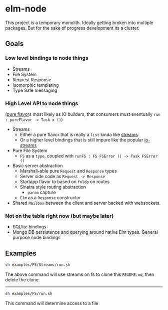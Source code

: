 # elm-node

This project is a temporary monolith. Ideally getting broken into multiple packages. But for the sake of progress development its a cluster.

## Goals

### Low level bindings to node things

- Streams
- File System
- Request Response
- Isomorphic templating
- Type Safe messaging

### High Level API to node things

([pure flavor](http://vignette2.wikia.nocookie.net/en.futurama/images/0/00/TheEssenceofPureFlavour.png/revision/latest?cb=20110627121631)s most likely as IO builders, that consumers must eventually `run : pureFlavor -> Task x ()`)

- Streams
  - Either a pure flavor that is really a `list` kinda like [streams](https://www.stackage.org/lts-3.15/package/streams-3.2.1)
  - Or a higher level bindings that is still impure like the popular [io-streams](https://www.stackage.org/lts-3.15/package/io-streams-1.3.2.0)
- Pure File System
  - `FS` as a `type`, coupled with `runFS : FS FSError () -> Task FSError ()`
- Basic server abstraction
  - Marshall-able pure `Request` and `Response` types
  - Server side code as `Request -> Response`
  - Startapp flavor to based on `foldp` on routes
  - Sinatra style routing abstraction
    - `param` capture
  - `Elm` as a `Response` constructor
- Shared `Mailbox` between the client and server backed with websockets.

### Not on the table right now (but maybe later)

- SQLlite bindings
- Mongo DB persistence and querying around native Elm types.
General purpose node bindings

## Examples

```bash
sh examples/FS/Streams/run.sh
```

The above command will use streams on fs to clone this `README.md`, then delete the clone.

---

```bash
sh examples/FS/run.sh
```

This command will determine access to a file
